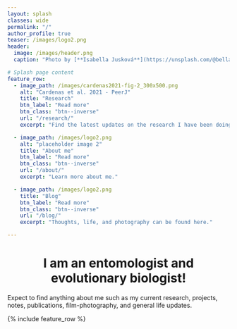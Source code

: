 ```yaml
---
layout: splash
classes: wide
permalink: "/"
author_profile: true
teaser: /images/logo2.png
header:
  image: /images/header.png
  caption: "Photo by [**Isabella Jusková**](https://unsplash.com/@bellaskova?utm_source=unsplash&utm_medium=referral&utm_content=creditCopyText) @ [**Unsplash**](https://unsplash.com)"

# Splash page content
feature_row:
  - image_path: /images/cardenas2021-fig-2_300x500.png
    alt: "Cardenas et al. 2021 - PeerJ"
    title: "Research"
    btn_label: "Read more"
    btn_class: "btn--inverse"
    url: "/research/"
    excerpt: "Find the latest updates on the research I have been doing here. Publications, presentations, and projects."

  - image_path: /images/logo2.png
    alt: "placeholder image 2"
    title: "About me"
    btn_label: "Read more"
    btn_class: "btn--inverse"
    url: "/about/"
    excerpt: "Learn more about me."

  - image_path: /images/logo2.png
    title: "Blog"
    btn_label: "Read more"
    btn_class: "btn--inverse"
    url: "/blog/"
    excerpt: "Thoughts, life, and photography can be found here."

---
```

<div align="center">
<h1> I am an entomologist and evolutionary biologist! </h1>
</div>

Expect to find anything about me such as my current research, projects, notes, publications, film-photography, and general life updates.

{% include feature_row %}
